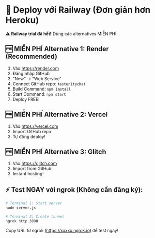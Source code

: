 # 🚂 Deploy với Railway (Đơn giản hơn Heroku)

⚠️ **Railway trial đã hết!** Dùng các alternatives MIỄN PHÍ:

## 🆓 MIỄN PHÍ Alternative 1: Render (Recommended)
1. Vào https://render.com 
2. Đăng nhập GitHub
3. "New" → "Web Service"
4. Connect GitHub repo: `testunitychat`
5. Build Command: `npm install`
6. Start Command: `npm start`
7. Deploy FREE!

## 🆓 MIỄN PHÍ Alternative 2: Vercel
1. Vào https://vercel.com
2. Import GitHub repo
3. Tự động deploy!

## 🆓 MIỄN PHÍ Alternative 3: Glitch  
1. Vào https://glitch.com
2. Import from GitHub
3. Instant hosting!

## ⚡ Test NGAY với ngrok (Không cần đăng ký):
```bash
# Terminal 1: Start server
node server.js

# Terminal 2: Create tunnel  
ngrok http 3000
```

Copy URL từ ngrok (https://xxxxx.ngrok.io) để test ngay!
